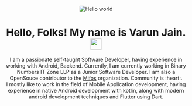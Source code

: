 <p align="center"><img src="https://user-images.githubusercontent.com/22680912/46479049-d8a9c400-c80b-11e8-92a1-89fc10701f4a.jpg" alt="Hello world"></p>
<h1 align="center">Hello, Folks! My name is Varun Jain. <img src="https://media.giphy.com/media/hvRJCLFzcasrR4ia7z/giphy.gif" width="30px"></h1>
<p align="center">I am a passionate self-taught Software Developer, having experience in working with Android, Backend. Currently, I am currently working in Binary Numbers IT Zone LLP as a Junior Software Developer. I am also a OpenSouce contributor to the <a href="https://mifos.org/">Mifos</a> organization. Community is :heart:.  
<br>
 I mostly like to work in the field of Mobile Application development, having experience in native Android development with kotlin, along with modern android development techniques and Flutter using Dart.
</p>




<!--
**varsvat/varsvat** is a ✨ _special_ ✨ repository because its `README.md` (this file) appears on your GitHub profile.

Here are some ideas to get you started:

- 🔭 I’m currently working on ...
- 🌱 I’m currently learning ...
- 👯 I’m looking to collaborate on ...
- 🤔 I’m looking for help with ...
- 💬 Ask me about ...
- 📫 How to reach me: ...
- 😄 Pronouns: ...
- ⚡ Fun fact: ...
-->
